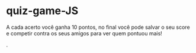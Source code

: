 # quiz-game-JS

A cada acerto você ganha 10 pontos, no final você pode salvar o seu score e competir contra os seus amigos para ver quem pontuou mais!

.